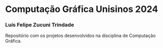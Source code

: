 <h1>Computação Gráfica Unisinos 2024</h1>

<h3>Luís Felipe Zucuni Trindade</h3>

Repositório com os projetos desenvolvidos na disciplina de Computação Gráfica.
